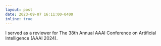 ```yaml
---
layout: post
date: 2023-09-07 16:11:00-0400
inline: true
---
```

I served as a reviewer for The 38th Annual AAAI Conference on Artificial Intelligence (AAAI 2024).